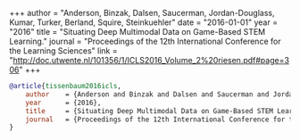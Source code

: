 +++
author = "Anderson, Binzak, Dalsen, Saucerman, Jordan-Douglass, Kumar, Turker, Berland, Squire, Steinkuehler"
date = "2016-01-01"
year = "2016"
title = "Situating Deep Multimodal Data on Game-Based STEM Learning."
journal = "Proceedings of the 12th International Conference for the Learning Sciences"
link = "http://doc.utwente.nl/101356/1/ICLS2016_Volume_2%20riesen.pdf#page=306"
+++
```bibtex
@article{tissenbaum2016icls,
    author    = {Anderson and Binzak and Dalsen and Saucerman and Jordan-Douglass and Kumar and Turker and Berland and Squire and Steinkuehler},
    year      = {2016},
    title     = {Situating Deep Multimodal Data on Game-Based STEM Learning},
    journal   = {Proceedings of the 12th International Conference for the Learning Sciences},
}
```
